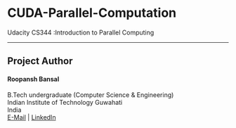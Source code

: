 # CUDA-Parallel-Computation
Udacity CS344 :Introduction to Parallel Computing

____________________


## Project Author
#### Roopansh Bansal
B.Tech undergraduate (Computer Science & Engineering)  
Indian Institute of Technology Guwahati  
India  
[E-Mail](mailto:roopansh.bansal@gmail.com)  |  [LinkedIn](https://www.linkedin.com/in/roopansh-bansal)
